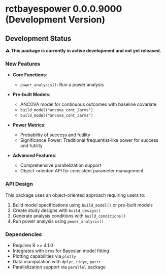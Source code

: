 # rctbayespower 0.0.0.9000 (Development Version)

## Development Status

**⚠️ This package is currently in active development and not yet released.**

### New Features

* **Core Functions**:
  - `power_analysis()`: Run a power analysis

* **Pre-built Models**:
  - ANCOVA model for continuous outcomes with baseline covariate
  - `build_model("ancova_cont_2arms")`
  - `build_model("ancova_cont_3arms")`

* **Power Metrics**:
  - Probability of success and futility
  - Significance Power: Traditional frequentist-like power for success and futility

* **Advanced Features**:
  - Comprehensive parallelization support
  - Object-oriented API for consistent parameter management

### API Design

This package uses an object-oriented approach requiring users to:
1. Build model specifications using `build_model()` or pre-built models
2. Create study designs with `build_design()`
3. Generate analysis conditions with `build_conditions()`
4. Run power analysis using `power_analysis()`


### Dependencies

* Requires R >= 4.1.0
* Integrates with `brms` for Bayesian model fitting
* Plotting capabilities via `plotly`
* Data manipulation with `dplyr`, `tidyr`, `purrr`
* Parallelization support via `parallel` package






